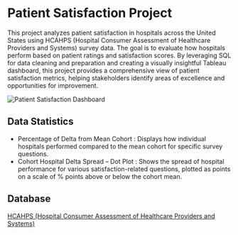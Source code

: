 # Patient Satisfaction Project

This project analyzes patient satisfaction in hospitals across the United States using HCAHPS (Hospital Consumer Assessment of Healthcare Providers and Systems) survey data. The goal is to evaluate how hospitals perform based on patient ratings and satisfaction scores. 
By leveraging SQL for data cleaning and preparation and creating a visually insightful Tableau dashboard, this project provides a comprehensive view of patient satisfaction metrics, helping stakeholders identify areas of excellence and opportunities for improvement.

![Patient Satisfaction Dashboard](https://github.com/user-attachments/assets/cd169a76-69ff-4c4e-a1a4-da3e891f2bc5)

## Data Statistics

* Percentage of Delta from Mean Cohort : Displays how individual hospitals performed compared to the mean cohort for specific survey questions.
* Cohort Hospital Delta Spread – Dot Plot : Shows the spread of hospital performance for various satisfaction-related questions, plotted as points on a scale of % points above or below the cohort mean.

## Database

[HCAHPS (Hospital Consumer Assessment of Healthcare Providers and Systems)](https://data.cms.gov/)
